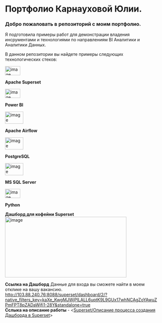 # Портфолио Карнауховой Юлии.

### Добро пожаловать в репозиторий с моим портфолио.
Я подготовила примеры работ для демонстрации владения инсрументами и технологиями по направлениям BI Аналитики и Аналитики Данных.

В данном репозитории вы найдете примеры следующих технологических стеков:  
  
<img width="50" height="30" alt="image" src="https://github.com/user-attachments/assets/22e63fd2-27c8-48e9-a314-8c01b402c9e0" />

**Apache Superset**

<img width="50" height="30" alt="image" src="https://github.com/user-attachments/assets/2a0ff8aa-8c1d-4c7c-9fd7-9501c4ee6eb6" />  

**Power BI**

<img width="60" height="40" alt="image" src="https://github.com/user-attachments/assets/2e2c9210-7ed7-44e2-96d5-a813f4888710" />

**Apache Airflow**

<img width="60" height="40" alt="image" src="https://github.com/user-attachments/assets/c20e77c7-9e7a-439e-8347-8424a2bcc37e" />

**PostgreSQL**

<img width="60" height="40" alt="image" src="https://github.com/user-attachments/assets/d26d0cd4-e8a5-4298-b568-f0f8bf480f1b" />

**MS SQL Server**

<img width="50" height="30" alt="image" src="https://github.com/user-attachments/assets/25ef4a3b-6d52-4bcc-b503-a60562a98657" /> 

**Python**

**Дашборд для кофейни Superset**  
<img width="400" height="200" alt="image" src="https://github.com/user-attachments/assets/9b143b7f-5767-441e-87ed-231ee04f3e94" />







**Ссылка на Дашборд**
Данные для входа вы сможете найти в моем отклике на вашу вакансию.
<http://103.88.240.76:8088/superset/dashboard/2/?native_filters_key=kaXe_KwgMJWjPlLALL6uptK9L9GUx17whNCAgZoYAwuZPmFPT8pZADaWjfi1-28Y&standalone=true>  
**Сслыка на описание работы** - <[Superset/Описание процесса создания Дашборда в Superset](https://github.com/julialobankova/portfolio_09.2025/blob/0c39203eb92337b481fa1d41af3d3b10c54ad58b/Superset/%D0%9E%D0%BF%D0%B8%D1%81%D0%B0%D0%BD%D0%B8%D0%B5%20%D0%BF%D1%80%D0%BE%D1%86%D0%B5%D1%81%D1%81%D0%B0%20%D1%81%D0%BE%D0%B7%D0%B4%D0%B0%D0%BD%D0%B8%D1%8F%20%D0%94%D0%B0%D1%88%D0%B1%D0%BE%D1%80%D0%B4%D0%B0%20%D0%B2%20Superset)>
